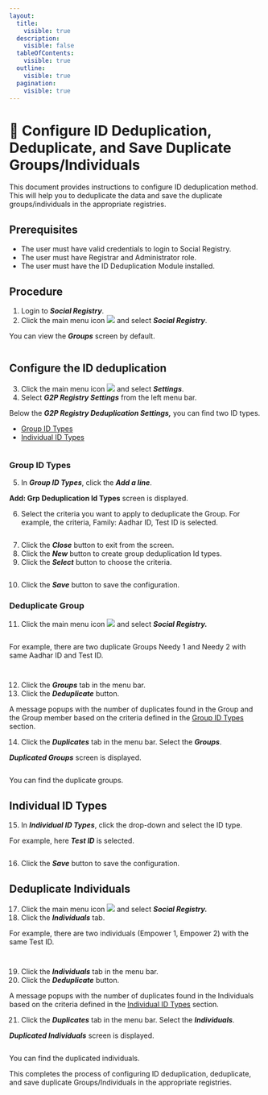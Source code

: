 ```yaml
---
layout:
  title:
    visible: true
  description:
    visible: false
  tableOfContents:
    visible: true
  outline:
    visible: true
  pagination:
    visible: true
---
```


# 📔 Configure ID Deduplication, Deduplicate, and Save Duplicate Groups/Individuals

This document provides instructions to configure ID deduplication method. This will help you to deduplicate the data and save the duplicate groups/individuals in the appropriate registries.

## Prerequisites

* The user must have valid credentials to login to Social Registry.
* The user must have Registrar and Administrator role.
* The user must have the ID Deduplication Module installed.

## Procedure

1. Login to _**Social Registry**_.&#x20;
2. Click the main menu icon ![](../../../../.gitbook/assets/main-menu.png) and select _**Social Registry**_.

You can view the _**Groups**_ screen by default.

<figure><img src="../../../../.gitbook/assets/social-registry.png" alt=""><figcaption></figcaption></figure>

## Configure the ID deduplication

3. Click the main menu icon ![](https://docs.openg2p.org/\~gitbook/image?url=https%3A%2F%2Fcontent.gitbook.com%2Fcontent%2FJZcdob2emEcLMvLyIxqT%2Fblobs%2F8OB4tqV7ZFODV0mhFdjA%2Fimage.png\&width=300\&dpr=4\&quality=100\&sign=d9c9a547\&sv=1) and select _**Settings**_.
4. Select _**G2P Registry Settings**_ from the left menu bar.

Below the _**G2P Registry Deduplication Settings,**_ you can find two ID types.

* [Group ID Types](configure-id-deduplication.md#group-id-types)
* [Individual ID Types](configure-id-deduplication.md#individual-id-types)

<figure><img src="../../../../.gitbook/assets/id-types (1).png" alt=""><figcaption></figcaption></figure>

### Group ID Types

5. In _**Group ID Types**_, click the _**Add a line**_.

**Add: Grp Deduplication Id Types** screen is displayed.

6. Select the criteria you want to apply to deduplicate the Group. For example, the criteria, Family: Aadhar ID, Test ID is selected.

<figure><img src="../../../../.gitbook/assets/add-grp-dedup-criteria.png" alt=""><figcaption></figcaption></figure>

7. Click the _**Close**_ button to exit from the screen.
8. Click the _**New**_ button to create group deduplication Id types.
9. Click the _**Select**_ button to choose the criteria.

<figure><img src="../../../../.gitbook/assets/grp-id-types.png" alt=""><figcaption></figcaption></figure>

10. Click the _**Save**_ button to save the configuration.

### Deduplicate Group

11. Click the main menu icon ![](../../../../.gitbook/assets/main-menu.png) and select _**Social Registry.**_

<figure><img src="../../../../.gitbook/assets/social-registry-deduplicate.png" alt=""><figcaption></figcaption></figure>

For example, there are two duplicate Groups Needy 1 and Needy 2 with same Aadhar ID and Test ID.

<figure><img src="../../../../.gitbook/assets/dup-1.png" alt=""><figcaption></figcaption></figure>

<figure><img src="../../../../.gitbook/assets/dup-2.png" alt=""><figcaption></figcaption></figure>

12. Click the _**Groups**_ tab in the menu bar.&#x20;
13. Click the _**Deduplicate**_ button.

A message popups with the number of duplicates found in the Group and the Group member based on the criteria defined in the [Group ID Types](configure-id-deduplication.md#group-id-types) section.

14. Click the _**Duplicates**_ tab in the menu bar. Select the _**Groups**_.

_**Duplicated Groups**_ screen is displayed.

<figure><img src="../../../../.gitbook/assets/duplicated-groups.png" alt=""><figcaption></figcaption></figure>

You can find the duplicate groups.

## Individual ID Types

15. In _**Individual ID Types**_, click the drop-down and select the ID type.

For example, here _**Test ID**_ is selected.

<figure><img src="../../../../.gitbook/assets/indual-id-types.png" alt=""><figcaption></figcaption></figure>

16. Click the _**Save**_ button to save the configuration.

## Deduplicate Individuals

17. Click the main menu icon ![](../../../../.gitbook/assets/main-menu.png) and select _**Social Registry.**_
18. Click the _**Individuals**_ tab.

For example, there are two individuals (Empower 1, Empower 2) with the same Test ID.

<figure><img src="../../../../.gitbook/assets/indual-dup-1.png" alt=""><figcaption></figcaption></figure>

<figure><img src="../../../../.gitbook/assets/indual-dup-2.png" alt=""><figcaption></figcaption></figure>

19. Click the _**Individuals**_ tab in the menu bar.&#x20;
20. &#x20;Click the _**Deduplicate**_ button.

A message popups with the number of duplicates found in the Individuals based on the criteria defined in the [Individual ID Types](configure-id-deduplication.md#individual-id-types) section.

21. Click the _**Duplicates**_ tab in the menu bar. Select the _**Individuals**_.

_**Duplicated Individuals**_ screen is displayed.

<figure><img src="../../../../.gitbook/assets/duplicated-individuals.png" alt=""><figcaption></figcaption></figure>

You can find the duplicated individuals.

This completes the process of configuring ID deduplication, deduplicate, and save duplicate Groups/Individuals in the appropriate registries.
